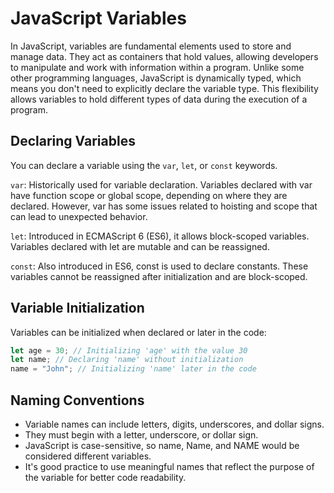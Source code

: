 # JavaScript Variables

In JavaScript, variables are fundamental elements used to store and manage data. They act as containers that hold values, allowing developers to manipulate and work with information within a program. Unlike some other programming languages, JavaScript is dynamically typed, which means you don't need to explicitly declare the variable type. This flexibility allows variables to hold different types of data during the execution of a program.

## Declaring Variables

You can declare a variable using the `var`, `let`, or `const` keywords.

`var`: Historically used for variable declaration. Variables declared with var have function scope or global scope, depending on where they are declared. However, var has some issues related to hoisting and scope that can lead to unexpected behavior.

`let`: Introduced in ECMAScript 6 (ES6), it allows block-scoped variables. Variables declared with let are mutable and can be reassigned.

`const`: Also introduced in ES6, const is used to declare constants. These variables cannot be reassigned after initialization and are block-scoped.

## Variable Initialization

Variables can be initialized when declared or later in the code:

```javascript
let age = 30; // Initializing 'age' with the value 30
let name; // Declaring 'name' without initialization
name = "John"; // Initializing 'name' later in the code
```

## Naming Conventions

- Variable names can include letters, digits, underscores, and dollar signs.
- They must begin with a letter, underscore, or dollar sign.
- JavaScript is case-sensitive, so name, Name, and NAME would be considered different variables.
- It's good practice to use meaningful names that reflect the purpose of the variable for better code readability.
